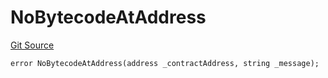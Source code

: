 # NoBytecodeAtAddress
[Git Source](https://github.com/thrackle-io/rules-protocol/blob/63b22fe4cc7ce8c74a4c033635926489351a3581/src/economic/ruleProcessor/nontagged/RuleProcessorDiamondLib.sol)


```solidity
error NoBytecodeAtAddress(address _contractAddress, string _message);
```

